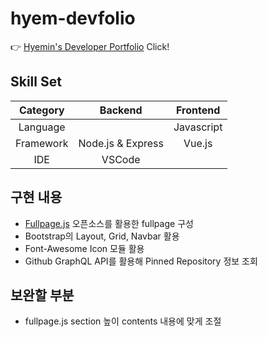 # hyem-devfolio

👉 [Hyemin's Developer Portfolio](https://hyeminnoh.github.io/Hyem-Devfolio/) Click!  

## Skill Set

| Category | Backend | Frontend |  
|:---:|:---:|:---:|  
| Language |  | Javascript |  
| Framework | Node.js & Express | Vue.js |  
| IDE | VSCode |  |

## 구현 내용

* [Fullpage.js](https://github.com/alvarotrigo/fullpage.js) 오픈소스를 활용한 fullpage 구성
* Bootstrap의 Layout, Grid, Navbar 활용
* Font-Awesome Icon 모듈 활용
* Github GraphQL API를 활용해 Pinned Repository 정보 조회

## 보완할 부분

* fullpage.js section 높이 contents 내용에 맞게 조절

